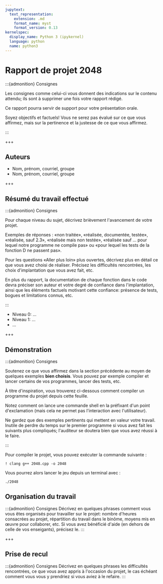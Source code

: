 ```yaml
---
jupytext:
  text_representation:
    extension: .md
    format_name: myst
    format_version: 0.13
kernelspec:
  display_name: Python 3 (ipykernel)
  language: python
  name: python3
---
```


# Rapport de projet 2048

:::{admonition} Consignes

Les consignes comme celui-ci vous donnent des indications sur le
contenu attendu; ils sont à supprimer une fois votre rapport rédigé.

Ce rapport pourra servir de support pour votre présentation orale.

Soyez objectifs et factuels! Vous ne serez pas évalué sur ce que vous
affirmez, mais sur la pertinence et la justesse de ce que vous
affirmez.

:::

+++

## Auteurs

- Nom, prénom, courriel, groupe
- Nom, prénom, courriel, groupe

+++

## Résumé du travail effectué

:::{admonition} Consignes

Pour chaque niveau du sujet, décrivez brièvement l'avancement de votre
projet.

Exemples de réponses : «non traitée», «réalisée, documentée, testée»,
«réalisée, sauf 2.3», «réalisée mais non testée», «réalisée sauf ...
pour lequel notre programme ne compile pas» ou «pour lequel les tests
de la fonction D ne passent pas».

Pour les questions «Aller plus loin» plus ouvertes, décrivez plus en
détail ce que vous avez choisi de réaliser. Précisez les difficultés
rencontrées, les choix d'implantation que vous avez fait, etc.

En plus du rapport, la documentation de chaque fonction dans le code
devra préciser son auteur et votre degré de confiance dans
l'implantation, ainsi que les éléments factuels motivant cette
confiance: présence de tests, bogues et limitations connus, etc.

:::

- Niveau 0: ...
- Niveau 1: ...
- ...

+++

## Démonstration

:::{admonition} Consignes

Soutenez ce que vous affirmez dans la section précédente au moyen de
quelques exemples **bien choisis**. Vous pouvez par exemple compiler
et lancer certains de vos programmes, lancer des tests, etc.

À titre d'inspiration, vous trouverez ci-dessous comment compiler un
programme du projet depuis cette feuille. 

Notez comment on lance une commande shell en la préfixant d'un point
d'exclamation (mais cela ne permet pas l'interaction avec
l'utilisateur).

Ne gardez que des exemples pertinents qui mettent en valeur votre
travail. Inutile de perdre du temps sur le premier programme si vous
avez fait les suivants plus compliqués; l'auditeur se doutera bien que
vous avez réussi à le faire.

:::

Pour compiler le projet, vous pouvez exécuter la commande suivante :

```{code-cell}
! clang g++ 2048.cpp -o 2048
```

Vous pourrez alors lancer le jeu depuis un terminal avec :
```
./2048
```

## Organisation du travail

:::{admonition} Consignes
Décrivez en quelques phrases comment vous vous êtes organisés pour
travailler sur le projet: nombre d'heures consacrées au projet,
répartition du travail dans le binôme, moyens mis en œuvre pour
collaborer, etc. Si vous avez bénéficié d'aide (en dehors de celle de
vos enseigants), précisez le.
:::

+++

## Prise de recul

:::{admonition} Consignes
Décrivez en quelques phrases les difficultés rencontrées, ce que vous
avez appris à l'occasion du projet, le cas échéant comment vous vous y
prendriez si vous aviez à le refaire.
:::

